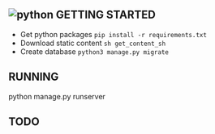 ![python](https://img.shields.io/badge/python-3.4-blue.svg)
GETTING STARTED
---------------
* Get python packages `pip install -r requirements.txt`
* Download static content `sh get_content_sh`
* Create database `python3 manage.py migrate`

RUNNING
-------
python manage.py runserver

TODO
----

